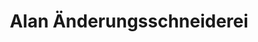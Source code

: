 ---
title: "Alan Änderungsschneiderei"
url: /bremerhaven/alan-aenderungsschneiderei/
shop: Schneiderei
---